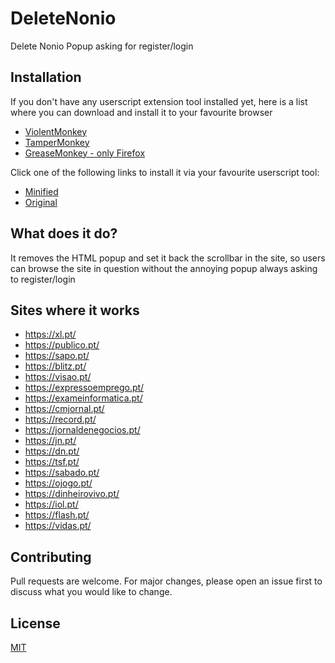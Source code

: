 # DeleteNonio

Delete Nonio Popup asking for register/login

## Installation

If you don't have any userscript extension tool installed yet, here is a list where you can download and install it to your favourite browser
- [ViolentMonkey](https://violentmonkey.github.io/get-it/)
- [TamperMonkey](https://www.tampermonkey.net/)
- [GreaseMonkey - only Firefox](https://addons.mozilla.org/en-US/firefox/addon/greasemonkey/) 

Click one of the following links to install it via your favourite userscript tool:


- [Minified](https://raw.githubusercontent.com/dippas/DeleteNonio/master/js/deletenonio.min.user.js)
- [Original](https://raw.githubusercontent.com/dippas/DeleteNonio/master/js/deletenonio.user.js)

## What does it do?

It removes the HTML popup and set it back the scrollbar in the site, so users can browse the site in question without the annoying popup always asking to register/login

## Sites where it works

- <https://xl.pt/>
- <https://publico.pt/>
- <https://sapo.pt/>
- <https://blitz.pt/>
- <https://visao.pt/>
- <https://expressoemprego.pt/>
- <https://exameinformatica.pt/>
- <https://cmjornal.pt/>
- <https://record.pt/>
- <https://jornaldenegocios.pt/>
- <https://jn.pt/>
- <https://dn.pt/>
- <https://tsf.pt/>
- <https://sabado.pt/>
- <https://ojogo.pt/>
- <https://dinheirovivo.pt/>
- <https://iol.pt/>
- <https://flash.pt/>
- <https://vidas.pt/>


## Contributing
Pull requests are welcome. For major changes, please open an issue first to discuss what you would like to change.


## License
[MIT](https://choosealicense.com/licenses/mit/)
